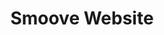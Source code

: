 ---
title: 'Smoove Website'
color: 'orange'
tags: ["astro", "blogging", "learning in public"]
description: 'News website for media company Smoove. Designed in Figma and built with NextJS.'
details:
    cost: '$2,000'
    time: '3 months'
    from: 'Elorm Gabby'
    team: ['Vincent Obbeng']
images: 
  - url: "https://example.com/image1.png"
    alt: "Image 1 Alt Text"
  - url: "https://example.com/image2.png"
    alt: "Image 2 Alt Text"
  - url: "https://example.com/image3.png"
    alt: "Image 3 Alt Text"
  - url: "https://example.com/image4.png"
    alt: "Image 4 Alt Text"
  - url: "https://example.com/image5.png"
    alt: "Image 5 Alt Text"
  - url: "https://example.com/image6.png"
    alt: "Image 6 Alt Text"
---